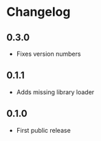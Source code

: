 Changelog
=========

0.3.0
-----
- Fixes version numbers

0.1.1
-----
- Adds missing library loader

0.1.0
-----
- First public release
